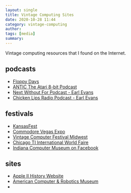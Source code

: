 ```yaml
---
layout: single
title: Vintage Computing Sites
date: 2020-10-28 11:44
category: vintage-computing
author: 
tags: [media]
summary: 
---
```


Vintage computing resources that I found on the Internet.

## podcasts

- [Floppy Days](https://floppydays.libsyn.com)
- [ANTIC The Atari 8-bit Podcast](https://ataripodcast.libsyn.com/)
- [Next Without For Podcast - Earl Evans](http://www.cyberears.com/podcasts/podcast_6066.xml)
- [Chicken Lips Radio Podcast - Earl Evans](http://www.cyberears.com/podcasts/podcast_6067.xml)

## festivals

- [KansasFest](http://www.kansasfest.org/)
- [Commodore Vegas Expo](http://www.portcommodore.com/dokuwiki/doku.php?id=commvex:start)
- [Vintage Computer Festival Midwest](http://vcfmw.org/)
- [Chicago TI International World Faire](http://www.chicagotiug.com/tiki-index.php?page=Faire)
- [Indiana Computer Museum on Facebook](https://www.facebook.com/IndianaComputerMuseum?hc_location=stream)

## sites

- [Apple II History Website](http://apple2history.org/)
- [American Computer & Robotics Museum](http://www.compustory.com/)
- 